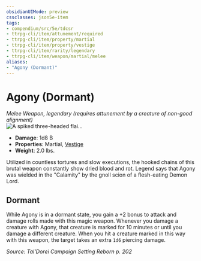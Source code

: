 ```yaml
---
obsidianUIMode: preview
cssclasses: json5e-item
tags:
- compendium/src/5e/tdcsr
- ttrpg-cli/item/attunement/required
- ttrpg-cli/item/property/martial
- ttrpg-cli/item/property/vestige
- ttrpg-cli/item/rarity/legendary
- ttrpg-cli/item/weapon/martial/melee
aliases: 
- "Agony (Dormant)"
---
```

# Agony (Dormant)
*Melee Weapon, legendary (requires attunement by a creature of non-good alignment)*  
![A spiked three-headed flai...](/3-Mechanics/CLI/items/img/agony.webp#right "A spiked three-headed flail with four meat hooks attached by chains.")  

- **Damage**: 1d8 B
- **Properties**: Martial, [Vestige](/3-Mechanics/CLI/rules/item-properties.md#Vestige)
- **Weight**: 2.0 lbs.

Utilized in countless tortures and slow executions, the hooked chains of this brutal weapon constantly show dried blood and rot. Legend says that Agony was wielded in the "Calamity" by the gnoll scion of a flesh-eating Demon Lord.

## Dormant

While Agony is in a dormant state, you gain a +2 bonus to attack and damage rolls made with this magic weapon. Whenever you damage a creature with Agony, that creature is marked for 10 minutes or until you damage a different creature. When you hit a creature marked in this way with this weapon, the target takes an extra `1d6` piercing damage.

*Source: Tal'Dorei Campaign Setting Reborn p. 202*